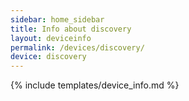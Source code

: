```yaml
---
sidebar: home_sidebar
title: Info about discovery
layout: deviceinfo
permalink: /devices/discovery/
device: discovery
---
```

{% include templates/device_info.md %}
